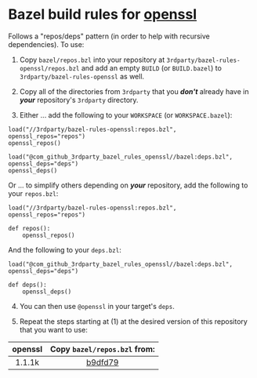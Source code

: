 # Bazel build rules for [openssl](https://github.com/openssl/openssl)

Follows a "repos/deps" pattern (in order to help with recursive dependencies). To use:

1. Copy `bazel/repos.bzl` into your repository at `3rdparty/bazel-rules-openssl/repos.bzl` and add an empty `BUILD` (or `BUILD.bazel`) to `3rdparty/bazel-rules-openssl` as well.

2. Copy all of the directories from `3rdparty` that you ***don't*** already have in ***your*** repository's `3rdparty` directory.

3. Either ... add the following to your `WORKSPACE` (or `WORKSPACE.bazel`):

```bazel
load("//3rdparty/bazel-rules-openssl:repos.bzl", openssl_repos="repos")
openssl_repos()

load("@com_github_3rdparty_bazel_rules_openssl//bazel:deps.bzl", openssl_deps="deps")
openssl_deps()
```

Or ... to simplify others depending on ***your*** repository, add the following to your `repos.bzl`:

```bazel
load("//3rdparty/bazel-rules-openssl:repos.bzl", openssl_repos="repos")

def repos():
    openssl_repos()
```

And the following to your `deps.bzl`:

```bazel
load("@com_github_3rdparty_bazel_rules_openssl//bazel:deps.bzl", openssl_deps="deps")

def deps():
    openssl_deps()
```

4. You can then use `@openssl` in your target's `deps`.

5. Repeat the steps starting at (1) at the desired version of this repository that you want to use:

| openssl | Copy `bazel/repos.bzl` from: |
| :---: | :--------------------------: |
| 1.1.1k | [b9dfd79](https://github.com/3rdparty/bazel-rules-openssl/tree/b9dfd79bba99d428615126b00bb99c79f8acdd8d) |
